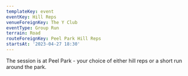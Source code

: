 ```yaml
---
templateKey: event 
eventKey: Hill Reps
venueForeignKey: The Y Club 
eventType: Group Run
terrain: Road 
routeForeignKey: Peel Park Hill Reps
startsAt: '2023-04-27 18:30'
---
```

The session is at Peel Park - your choice of either hill reps or a short run around the park.

